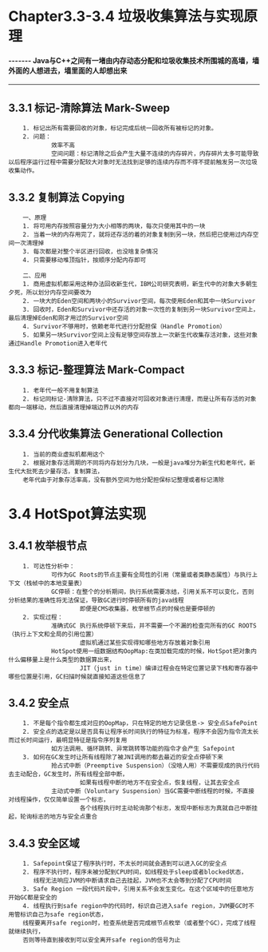 # Chapter3.3-3.4 垃圾收集算法与实现原理  
#### ------- Java与C++之间有一堵由内存动态分配和垃圾收集技术所围城的高墙，墙外面的人想进去，墙里面的人却想出来

----

## 3.3.1 标记-清除算法 Mark-Sweep  

        1. 标记出所有需要回收的对象，标记完成后统一回收所有被标记的对象。  
        2. 问题：  
                效率不高  
                空间问题：标记清除之后会产生大量不连续的内存碎片，内存碎片太多可能导致以后程序运行过程中需要分配较大对象时无法找到足够的连续内存而不得不提前触发另一次垃圾收集动作。  
                
## 3.3.2 复制算法 Copying  
        
        一、原理  
        1. 将可用内存按照容量分为大小相等的两块，每次只使用其中的一块  
        2. 当着一块的内存用完了，就将还存活的着的对象复制到另一块，然后把已使用过内存空间一次清理掉  
        3. 每次都是对整个半区进行回收，也没啥复杂情况  
        4. 只需要移动堆顶指针，按顺序分配内存即可
        
        二、应用  
        1. 商用虚拟机都采用这种办法回收新生代，IBM公司研究表明，新生代中的对象大多朝生夕死，所以划分内存空间要改为  
        2. 一块大的Eden空间和两块小的Survivor空间，每次使用Eden和其中一块Survivor  
        3. 回收时，Eden和Survivor中还存活的对象一次性的复制到另一块Survivor空间上，最后清理掉Eden和刚才用过的Survivor空间  
        4. Survivor不够用时，依赖老年代进行分配担保（Handle Promotion）  
        5. 如果另一块Survivor空间上没有足够空间存放上一次新生代收集存活对象，这些对象通过Handle Promotion进入老年代
        
        
## 3.3.3 标记-整理算法 Mark-Compact  

        1. 老年代一般不用复制算法  
        2. 标记同标记-清除算法，只不过不直接对可回收对象进行清理，而是让所有存活的对象都向一端移动，然后直接清理掉端边界以外的内存  
        
## 3.3.4 分代收集算法 Generational Collection  
        
        1. 当前的商业虚拟机都用这个  
        2. 根据对象存活周期的不同将内存划分为几块，一般是java堆分为新生代和老年代，新生代大批死去少量存活，复制算法，  
        老年代由于对象存活率高，没有额外空间为他分配担保标记整理或者标记清除  
        
# 3.4 HotSpot算法实现

## 3.4.1 枚举根节点 

        1. 可达性分析中：  
                可作为GC Roots的节点主要有全局性的引用（常量或者类静态属性）与执行上下文（栈帧中的本地变量表）  
                GC停顿：在整个的分析期间，执行系统需要冻结，引用关系不可以变化，否则分析结果的准确性将无法保证，导致GC进行时停顿所有的java线程  
                        即便是CMS收集器，枚举根节点的时候也是要停顿的  
        2. 实现过程：  
                准确式GC 执行系统停顿下来后，并不需要一个不漏的检查完所有的GC ROOTS（执行上下文和全局的引用位置）  
                        虚拟机通过某些实现得知哪些地方存放着对象引用  
                HotSpot使用一组数据结构OopMap:在类加载完成的时候，HotSpot把对象内什么偏移量上是什么类型的数据算出来，  
                        JIT（just in time）编译过程会在特定位置记录下栈和寄存器中哪些位置是引用，GC扫描时候就直接知道这些信息了  
                
               
 ## 3.4.2 安全点  
 
        1. 不是每个指令都生成对应的OopMap，只在特定的地方记录信息-> 安全点SafePoint  
        2. 安全点的选定是以是否具有让程序长时间执行的特征为标准，程序不会因为指令流太长而过长时间运行，最明显特征是指令序列复用  
                如方法调用、循环跳转、异常跳转等功能的指令才会产生 Safepoint  
        3. 如何在GC发生时让所有线程除了被JNI调用的都去最近的安全点停顿下来  
                抢占式中断（Preemptive Suspension）（没啥人用）不需要现成的执行代码去主动配合，GC发生时，所有线程全部中断，  
                        如果有线程中断的地方不在安全点，恢复线程，让其去安全点  
                主动式中断（Voluntary Suspension）当GC需要中断线程的时候，不直接对线程操作，仅仅简单设置一个标志，  
                        各个线程执行时主动轮询那个标志，发现中断标志为真就自己中断挂起，轮询标志的地方与安全点重合  
       
 ## 3.4.3 安全区域  

        1. Safepoint保证了程序执行时，不太长时间就会遇到可以进入GC的安全点  
        2. 程序不执行时，程序未被分配到CPU时间，如线程处于sleep或者blocked状态，  
           线程无法响应JVM的中断请求自己去挂起，JVM也不太会等到分配了CPU时间           
        3. Safe Region 一段代码片段中，引用关系不会发生变化。在这个区域中的任意地方开始GC都是安全的  
        4. 线程执行到safe region中的代码时，标识自己进入safe region，JVM要GC时不用管标识自己为safe region状态，  
        线程要离开safe region时，检查系统是否完成根节点枚举（或者整个GC），完成了线程就继续执行，  
        否则等待直到接收到可以安全离开safe region的信号为止  
    
                
                
              
   
                
        
        
        
       
        
        
             
